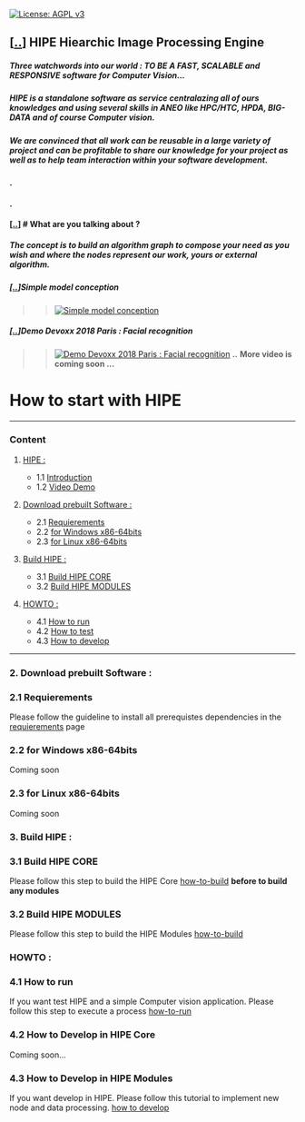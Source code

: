 [1]: #-hipe-hiearchic-image-processing-engine
[11]: #-hipe-hiearchic-image-processing-engine
[12]: #simple-model-conception
[2]: #2-download-prebuilt-software-
[21]: #21-requierements
[22]: #22-for-windows-x86-64bits
[23]: #23-for-linux-x86-64bits
[3]: #3-build-hipe-
[31]: #31-build-hipe-core
[32]: #32-build-hipe-modules
[4]: #howto-
[41]: #41-how-to-run
[42]: #42-how-to-develop-in-hipe-core
[43]: #43-how-to-develop-in-hipe-modules

[![License: AGPL v3](https://img.shields.io/badge/License-AGPL%20v3-blue.svg)](https://www.gnu.org/licenses/agpl-3.0)
## [[..][1]] HIPE Hiearchic Image Processing Engine
##### Three watchwords into our world : TO BE A **FAST**, **SCALABLE** and **RESPONSIVE** software for **Computer Vision**...

##### HIPE is a standalone software as service centralazing all of ours knowledges and using several skills in ANEO like HPC/HTC, HPDA, BIG-DATA and of course Computer vision.

##### We are convinced that all work can be reusable in a large variety of project and can be profitable to share our knowledge for your project as well as to help team interaction within your software development.
#### .
#### .
#### [[..][1]] # **What are you talking about ?**
##### The concept is to build an algorithm graph to compose your need as you wish and where the nodes represent our work, yours or external algorithm.

 
##### [[..][1]]__**Simple model conception**__

>> [![Simple model conception](http://img.youtube.com/vi/NgPpJBbO3K0/0.jpg)](http://www.youtube.com/watch?v=NgPpJBbO3K0)


##### [[..][1]]__**Demo Devoxx 2018 Paris : Facial recognition**__

>> [![Demo Devoxx 2018 Paris : Facial recognition](http://img.youtube.com/vi/zphhtP0VNTU/0.jpg)](http://www.youtube.com/watch?v=zphhtP0VNTU)
**..**
**More video is coming soon ...**

How to start with HIPE
==================
___________________________
### Content
1. [HIPE :][1]
    * 1.1 [Introduction][11]
    * 1.2 [Video Demo][12]

2. [Download prebuilt Software :][2]
    * 2.1 [Requierements][21]
    * 2.2 [for Windows x86-64bits][22]
    * 2.3 [for Linux x86-64bits][23]

3. [Build HIPE :][3]
    * 3.1 [Build HIPE CORE][31]
    * 3.2 [Build HIPE MODULES][32]

4. [HOWTO : ][4]
    * 4.1 [How to run][41]
    * 4.2 [How to test][42]
    * 4.3 [How to develop][43]

_______________________

### 2. Download prebuilt Software :
### 2.1 Requierements
Please follow the guideline to install all prerequistes dependencies in the [requierements](wiki/Requierements.md) page
### 2.2 for Windows x86-64bits
Coming soon
### 2.3 for Linux x86-64bits
Coming soon

### 3. Build HIPE :
### 3.1 Build HIPE CORE
Please follow this step to build the HIPE Core [how-to-build](wiki/Howto-Build/HowTo-build.md) **before to build any modules**
### 3.2 Build HIPE MODULES
Please follow this step to build the HIPE Modules [how-to-build](wiki/Howto-Build/HowTo-build.md)

### HOWTO :
### 4.1 How to run
If you want test HIPE and a simple Computer vision application. Please follow this step to execute a process [how-to-run](wiki/Howto-Run/HowTo-Use.md)

### 4.2 How to Develop in HIPE Core
Coming soon...

### 4.3 How to Develop in HIPE Modules
If you want develop in HIPE. Please follow this tutorial to implement new node and data processing. [how to develop](wiki/Howto-Develop/HowTo-Develop.md)
